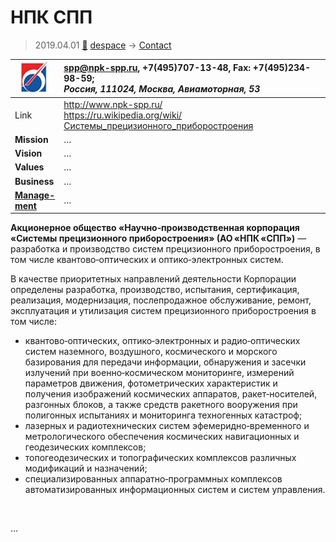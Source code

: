 # НПК СПП
> 2019.04.01 [🚀](../index/index.md) [despace](index.md) → [Contact](contact.md)

|[![](f/contact/n/npk_spp_logo1_thumb.jpg)](f/contact/n/npk_spp_logo1.png)|<spp@npk-spp.ru>, +7(495)707-13-48, Fax: +7(495)234-98-59;<br> *Россия, 111024, Москва, Авиамоторная, 53*|
|:--|:--|
|Link|<http://www.npk-spp.ru/><br> <https://ru.wikipedia.org/wiki/Системы_прецизионного_приборостроения>|
|**Mission**|…|
|**Vision**|…|
|**Values**|…|
|**Business**|…|
|**[Manage-<br>ment](mgmt.md)**|…|

**Акционерное общество «Научно‑производственная корпорация «Системы прецизионного приборостроения» (АО «НПК «СПП»)** — разработка и производство систем прецизионного приборостроения, в том числе квантово‑оптических и оптико‑электронных систем.

В качестве приоритетных направлений деятельности Корпорации определены разработка, производство, испытания, сертификация, реализация, модернизация, послепродажное обслуживание, ремонт, эксплуатация и утилизация систем прецизионного приборостроения в том числе:

   - квантово‑оптических, оптико‑электронных и радио‑оптических систем   наземного, воздушного, космического и морского базирования для передачи информации, обнаружения и засечки излучений при военно‑космическом мониторинге, измерений параметров движения, фотометрических характеристик и получения изображений космических аппаратов, ракет‑носителей, разгонных блоков, а также средств ракетного вооружения при полигонных испытаниях и мониторинга техногенных катастроф;
   - лазерных и радиотехнических систем эфемеридно‑временного и метрологического обеспечения космических навигационных и геодезических комплексов;
   - топогеодезических и топографических комплексов различных модификаций и назначений;
   - специализированных аппаратно‑программных комплексов автоматизированных информационных систем  и систем управления.


<p style="page-break-after:always"> </p>

…
